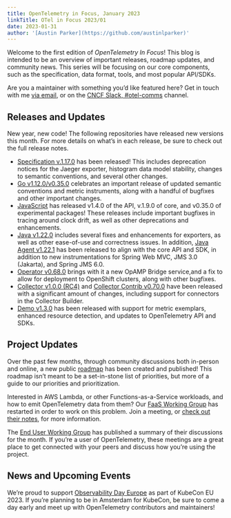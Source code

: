 ```yaml
---
title: OpenTelemetry in Focus, January 2023
linkTitle: OTel in Focus 2023/01
date: 2023-01-31
author: '[Austin Parker](https://github.com/austinlparker)'
---
```


Welcome to the first edition of _OpenTelemetry In Focus_! This blog is intended
to be an overview of important releases, roadmap updates, and community news.
This series will be focusing on our core components, such as the specification,
data format, tools, and most popular API/SDKs.

Are you a maintainer with something you’d like featured here? Get in touch with
me [via email](mailto:austin@lightstep.com), or on the
[CNCF Slack, #otel-comms](https://cloud-native.slack.com/archives/C02UN96HZH6)
channel.

## Releases and Updates

New year, new code! The following repositories have released new versions this
month. For more details on what’s in each release, be sure to check out the full
release notes.

- [Specification v.1.17.0](https://github.com/open-telemetry/opentelemetry-specification/releases/tag/v1.17.0)
  has been released! This includes deprecation notices for the Jaeger exporter,
  histogram data model stability, changes to semantic conventions, and several
  other changes.
- [Go v1.12.0/v0.35.0](https://github.com/open-telemetry/opentelemetry-go/releases/tag/v1.12.0)
  celebrates an important release of updated semantic conventions and metric
  instruments, along with a handful of bugfixes and other important changes.
- [JavaScript](https://github.com/open-telemetry/opentelemetry-js/releases) has
  released v1.4.0 of the API, v.1.9.0 of core, and v0.35.0 of experimental
  packages! These releases include important bugfixes in tracing around clock
  drift, as well as other deprecations and enhancements.
- [Java v1.22.0](https://github.com/open-telemetry/opentelemetry-java/releases/tag/v1.22.0)
  includes several fixes and enhancements for exporters, as well as other
  ease-of-use and correctness issues. In addition,
  [Java Agent v1.22.1](https://github.com/open-telemetry/opentelemetry-java-instrumentation/releases/tag/v1.22.1)
  has been released to align with the core API and SDK, in addition to new
  instrumentations for Spring Web MVC, JMS 3.0 (Jakarta), and Spring JMS 6.0.
- [Operator v0.68.0](https://github.com/open-telemetry/opentelemetry-operator/releases/tag/v0.68.0)
  brings with it a new OpAMP Bridge service,and a fix to allow for deployment to
  OpenShift clusters, along with other bugfixes.
- [Collector v1.0.0 (RC4)](https://github.com/open-telemetry/opentelemetry-collector/releases/tag/v0.70.0)
  and
  [Collector Contrib v0.70.0](https://github.com/open-telemetry/opentelemetry-collector-contrib/releases/tag/v0.70.0)
  have been released with a significant amount of changes, including support for
  connectors in the Collector Builder.
- [Demo v1.3.0](https://github.com/open-telemetry/opentelemetry-demo/releases/tag/1.3.0)
  has been released with support for metric exemplars, enhanced resource
  detection, and updates to OpenTelemetry API and SDKs.

## Project Updates

Over the past few months, through community discussions both in-person and
online, a new public [roadmap](/community/roadmap/) has been created and
published! This roadmap isn’t meant to be a set-in-stone list of priorities, but
more of a guide to our priorities and prioritization.

Interested in AWS Lambda, or other Functions-as-a-Service workloads, and how to
emit OpenTelemetry data from them? Our
[FaaS Working Group](https://github.com/open-telemetry/community#implementation-sigs)
has restarted in order to work on this problem. Join a meeting, or
[check out their notes](https://docs.google.com/document/d/187XYoQcXQ9JxS_5v2wvZ0NEysaJ02xoOYNXj08pT0zc/),
for more information.

The [End User Working Group](/blog/2023/end-user-discussions-01) has published a
summary of their discussions for the month. If you’re a user of OpenTelemetry,
these meetings are a great place to get connected with your peers and discuss
how you’re using the project.

## News and Upcoming Events

We’re proud to support
[Observability Day Europe](https://events.linuxfoundation.org/kubecon-cloudnativecon-europe/cncf-hosted-co-located-events/observability-day/)
as part of KubeCon EU 2023. If you’re planning to be in Amsterdam for KubeCon,
be sure to come a day early and meet up with OpenTelemetry contributors and
maintainers!
